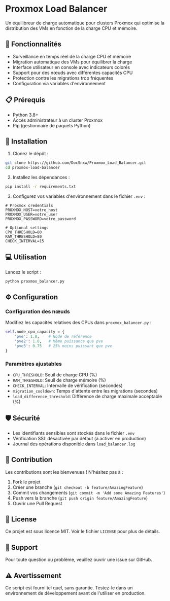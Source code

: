 # Proxmox Load Balancer

Un équilibreur de charge automatique pour clusters Proxmox qui optimise la distribution des VMs en fonction de la charge CPU et mémoire.

## 🌟 Fonctionnalités

- Surveillance en temps réel de la charge CPU et mémoire
- Migration automatique des VMs pour équilibrer la charge
- Interface utilisateur en console avec indicateurs colorés
- Support pour des nœuds avec différentes capacités CPU
- Protection contre les migrations trop fréquentes
- Configuration via variables d'environnement

## 📋 Prérequis

- Python 3.8+
- Accès administrateur à un cluster Proxmox
- Pip (gestionnaire de paquets Python)

## 🚀 Installation

1. Clonez le dépôt :
```bash
git clone https://github.com/DocSnxw/Proxmox_Load_Balancer.git
cd proxmox-load-balancer
```

2. Installez les dépendances :
```bash
pip install -r requirements.txt
```

3. Configurez vos variables d'environnement dans le fichier `.env` :
```properties
# Proxmox credentials
PROXMOX_HOST=votre_host
PROXMOX_USER=votre_user
PROXMOX_PASSWORD=votre_password

# Optional settings
CPU_THRESHOLD=80
RAM_THRESHOLD=80
CHECK_INTERVAL=15
```

## 💻 Utilisation

Lancez le script :
```bash
python proxmox_balancer.py
```

## ⚙️ Configuration

### Configuration des nœuds
Modifiez les capacités relatives des CPUs dans `proxmox_balancer.py` :
```python
self.node_cpu_capacity = {
    'pve': 1.0,    # Node de référence
    'pve2': 1.0,   # Même puissance que pve
    'pve3': 0.75   # 25% moins puissant que pve
}
```

### Paramètres ajustables
- `CPU_THRESHOLD`: Seuil de charge CPU (%)
- `RAM_THRESHOLD`: Seuil de charge mémoire (%)
- `CHECK_INTERVAL`: Intervalle de vérification (secondes)
- `migration_cooldown`: Temps d'attente entre les migrations (secondes)
- `load_difference_threshold`: Différence de charge maximale acceptable (%)

## 🛡️ Sécurité

- Les identifiants sensibles sont stockés dans le fichier `.env`
- Vérification SSL désactivée par défaut (à activer en production)
- Journal des opérations disponible dans `load_balancer.log`

## 🤝 Contribution

Les contributions sont les bienvenues ! N'hésitez pas à :
1. Fork le projet
2. Créer une branche (`git checkout -b feature/AmazingFeature`)
3. Commit vos changements (`git commit -m 'Add some Amazing Features'`)
4. Push vers la branche (`git push origin feature/AmazingFeature`)
5. Ouvrir une Pull Request

## 📝 License

Ce projet est sous licence MIT. Voir le fichier `LICENSE` pour plus de détails.

## 🔧 Support

Pour toute question ou problème, veuillez ouvrir une issue sur GitHub.

## ⚠️ Avertissement

Ce script est fourni tel quel, sans garantie. Testez-le dans un environnement de développement avant de l'utiliser en production.
